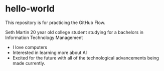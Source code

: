 # hello-world
This repository is for practicing the GitHub Flow.

Seth Martin
20 year old college student studying for a bachelors in Information Technology Management

- I love computers
- Interested in learning more about AI
- Excited for the future with all of the technological advancements being made currently.
